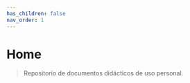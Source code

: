 ```yaml
---
has_children: false
nav_order: 1
---
```


# Home

> Repositorio de documentos didácticos de uso personal.



